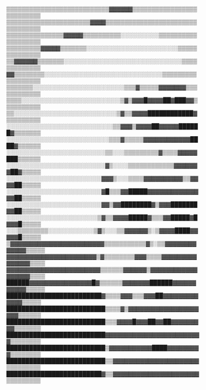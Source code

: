 ▒▒▒▒▒▒▒▒▒▒▒▒▒▒▒▒▒▒▒▒▒▒▒▒▒▒▒▓▓▓▓▓▓▒▒▒▒▒▒▒▒▒▒▒▒▒▒▒▒▒▒▒▒▒▒▒▒▒▒
▒▒▒▒▒▒▒▒▒▒▒▒▒▒▒▒▒▒▒▒▒▒▓▓▓▓▒▒▒▒▒▒▒▒▒▒▒▒▒▒▒▒▒▒▒▒▒▒▒▒▒▒▒▒▒▒▒▒▒
▒▒▒▒▒▒▒▒▒▒▒▒▒▒▒▓▓▓▓▓▒▒▒▒▒▒▒▒▒▒░░░░░░░░░░▒▒▒▒▒▒▒▒▒▒▒▒▒▒▒▒▒▒▒
▒▒▒▒▒▒▒▒▒▓▓▓▓▓▒▒▒▒▒▒▒░░░░░░░░░░░░░░░░░░░░░░░░▒▒▒▒▒▒▒▒▒▒▒▒▒▒
▒▒▓▓▓▓▓▓▒▒▒▒▒▒▒░░░░░░░░░░░░░░░░░░░░░░░░░░░░░░░▒▒▒▒▒▒▒▒▒▒▒▒▒
▓▓▒▒▒▒▒▒▒▒░░░░░░░░░░░░░░░░░░░░░░░░░░░░░░░▒▒▒▒▒▒▒▒▒▒▒▒▒▒▒▒▒▒
▒▒▒▒▒▒▒░░░░░░░░░░░░░░░░░░░░░░░░▒▒▒▓▒▒▒▒▒▓▓▓▓▓▓▓▒▒▒▒▒▒▒▒▒▒▒▒
▒▒▒▒░░░░░░░░░░░░░░░░░░░░░░░░░░▒▓▒▓▓▓█▓▓▓▓██▓███▓▓▒▒▒▒▒▒▒▒▒▒
▒▒░░░░░░░░░░░░░░░░░░░░░░░░░░░▒▓▒▒▓▓▓▓████████████▓▒▒▒▒▒▒▒▒▒
░░░░░░░░░░░░░░░░░░░░░░░░░░░░▒▒▓▓▓▒▓▓▓▓██▓▓▓▓▓██████▓▒▒▒▒▒▒▒
░░░░░░░░░░░░░░░░░░░░░░░░░░░▒▒▒▓▒▒▒▒▒▓▓▓▓▓▓▓▓▓▓▓▓████▓▒▒▒▒▒▒
░░░░░░░░░░░░░░░░░░░░░░░░░░▒▒░░░▒▒▒▒▒▒▒▒▒▓▒▒▒▒▓▓▓▓▓███▒▒▒▒▒▒
░░░░░░░░░░░░░░░░░░░░░░░░░░▓▒░░░░▒▒▒▒▒▒▒▒▒▒▒▒▓▓▓▓▓▓▓██▓▒▒▒▒▒
░░░░░░░░░░░░░░░░░░░░░░░░░▓▓▓▒░░░▒▒▒▒▓▓▓▓▓▓▓▓▓▓▒▒▓▓▓▓██▒▒▒▒▒
░░░░░░░░░░░░░░░░░░░░░░░░░▓█▒▒▒▓▓█████▓▓▓▓▓▓▓▓▓▓▓▓▓▓▓██▒▒▒▒▒
░░░░░░░░░░░░░░░░░░░░░░░░░▓▓▒▓▓████████▓▒▓▓▓███████▓▓██▒▒▒▒▒
░░░░░░░░░░░░░░░░░░░░░░░░▒▓▒▒▓▓▓▓█████▓▒▒▒▓▓█████▓█▓▓▓█▒▒▒▒▒
░░░▒▒▒▒▒▒▒▒░░░░░░░░░░░░▒▓▒░░░▒▒▓▓▓▓▓▓▒░▒▓▓▓▓████▓▓▓▓▓█▒▒▒▒▒
▒▓▓▓▓▓▓▓▓▓▓▓▓▓▓▓▓▓▓▓▓▓▓▓▓▒▒▒▒▒▒▒▒▒▒▒▓▒░▒▒▓▓▓▓▓▓▓▓▓▓▓▓▓▒▒▒▒▒
▓▓▓▓▓▓▓▓▓▓▓▓▓▓▓▓▓▓▓▓▓▓▓▒▓▒▒▒▒▒▒▒▒▓▓▓▒▒▒▒▓▓▓▓▓▓▓▓▓▓▓▓▓▓▓▒▒▒▒
▓▓▓▓▓▓▓▓▓▓▓▓▓▓▓▓▓▓▓▓▓▓▓▓▒▒▒▒▒▒▓▓▓▓▓▓▒▓▓▓▓▓▓▓▓▓▓▓▓▓▓▓▓▓▓▒▒▒▒
██████▓▓▓▓▓▓▓▓▓▓▓▓▓▓▓▓█▓▒▒▒▒▒▒▓▓▓▓▓▓▓██████▓▓▓▓▓▓▓▓▓▓▓▒▒▒▒▒
█████████████████████████▓▒▒▒▒▓▓▓▒▒▒▓▓▓██▓▓▓▓▓▓▓▓▓▓▓▓▓▒▒▒▒▒
██████████████████████████▒▒▒▒▓▒▓▓▓▓▓▓▓▓▓▓▓▓▓▓▓▓▓▓▓▓▓▒▒▒▒▒▒
██████████████████████████▒▒▒▓▓▓▓█▓▓▓██▓▓██▓▓▓▓▓▓▓▓▓▒▒▒▒▒▒▒
██████████████████████████▓▓▓▓▓▓▓▓▓▓▓▓▓▓▓▓▓▓▓▓▓▓▓▓▓▒▒▒▒▒▒▒▒
██████████████████████████▒▓▓▓▓▓▓▓▓▓▓▓████▓▓▓▓▓▓▓▓▓▒▒▒▒▒▒▒▒
██████████████████████████▒▒▓▓▓▓▓▓▓▓▓▓▓▓▓▓▓▓▓▓▓▓▓▓▒▒▒▒▒▒▒▒▒
█████████████████████████▓▒▒▓▓▓▓▓▓▓▓▓▓▓▓▓▓▓▓▓▓▓▓▓▓▒▒▒▒▒▒▒▒▒
